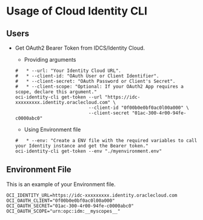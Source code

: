# Usage of Cloud Identity CLI

## Users

- Get OAuth2 Bearer Token from IDCS/Identity Cloud.
  - Providing arguments

  ```shell
  #   * --url: "Your Identity Cloud URL".
  #   * --client-id: "OAuth User or Client Identifier".
  #   * --client-secret: "OAuth Password or Client's Secret".
  #   * --client-scope: "Optional: If your OAuth2 App requires a scope, declare this argument."
  oci-identity-cli get-token --url "https://idc-xxxxxxxxx.identity.oraclecloud.com" \
                             --client-id "0f00b0e0bf0ac0l00a000" \
                             --client-secret "01ac-300-4r00-94fe-c0000abc0"
  ```

  - Using Environment file

  ```shell
  #   * --env: "Create a ENV file with the required variables to call your Identity instance and get the Bearer token."
  oci-identity-cli get-token --env "./myenvironment.env"
  ```

## Environment File

This is an example of your Environment file.

```env
OCI_IDENTITY_URL=https://idc-xxxxxxxxx.identity.oraclecloud.com
OCI_OAUTH_CLIENT="0f00b0e0bf0ac0l00a000"
OCI_OAUTH_SECRET="01ac-300-4r00-94fe-c0000abc0"
OCI_OAUTH_SCOPE="urn:opc:idm:__myscopes__"
```

